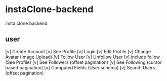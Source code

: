 # instaClone-backend

insta clone backend

## user
[v] Create Account
[v] See Profile 
[v] Login
[v] Edit Profile
[v] Change Avatar (Image Upload)
[v] Follow User
[v] Unfollow User
[v] include follow (See Profile)
[v] See Followers (offset pagination)
[v] See Following (cursor based pagination)
[v] Computed Fields (User schema)
[v] Search Users (offset pagination)


